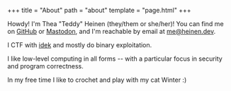 +++
title = "About"
path = "about"
template = "page.html"
+++

Howdy!  I'm Thea "Teddy" Heinen (they/them or she/her)!  You can find me on [GitHub](https://github.com/tsheinen) or [Mastodon](https://infosec.exchange/@theinen), and I'm reachable by email at [me@heinen.dev](mailto:me@heinen.dev).

I CTF with [idek](https://ctftime.org/team/157039/) and mostly do binary exploitation. 

I like low-level computing in all forms -- with a particular focus in security and program correctness. 

In my free time I like to crochet and play with my cat Winter :)
